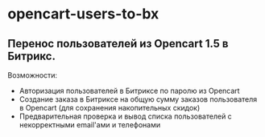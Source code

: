 # opencart-users-to-bx

## Перенос пользователей из Opencart 1.5 в Битрикс.
Возможности:
- Авторизация пользователей в Битриксе по паролю из Opencart
- Создание заказа в Битриксе на общую сумму заказов пользователя в Opencart (для сохранения накопительных скидок)
- Предварительная проверка и вывод списка пользователей с некорректными email'ами и телефонами
